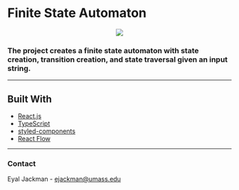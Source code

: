 # Finite State Automaton



<div align="center">
  <a href="https://github.com/othneildrew/Best-README-Template">
    <img src="https://i.imgur.com/Exis4Yw.png">
  </a>

</div>

### The project creates a finite state automaton with state creation, transition creation, and state traversal given an input string.

---
## Built With
* [React.js](https://reactjs.org/)
* [TypeScript](https://www.typescriptlang.org/)
* [styled-components](https://styled-components.com/)
* [React Flow](https://reactflow.dev/)

---

### Contact
Eyal Jackman - [ejackman@umass.edu](mailto:ejackman@umass.edu)
